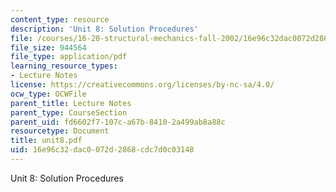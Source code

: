 ```yaml
---
content_type: resource
description: 'Unit 8: Solution Procedures'
file: /courses/16-20-structural-mechanics-fall-2002/16e96c32dac0072d2868cdc7d0c03148_unit8.pdf
file_size: 944564
file_type: application/pdf
learning_resource_types:
- Lecture Notes
license: https://creativecommons.org/licenses/by-nc-sa/4.0/
ocw_type: OCWFile
parent_title: Lecture Notes
parent_type: CourseSection
parent_uid: fd6602f7-107c-a67b-8410-2a499ab8a88c
resourcetype: Document
title: unit8.pdf
uid: 16e96c32-dac0-072d-2868-cdc7d0c03148
---
```

Unit 8: Solution Procedures